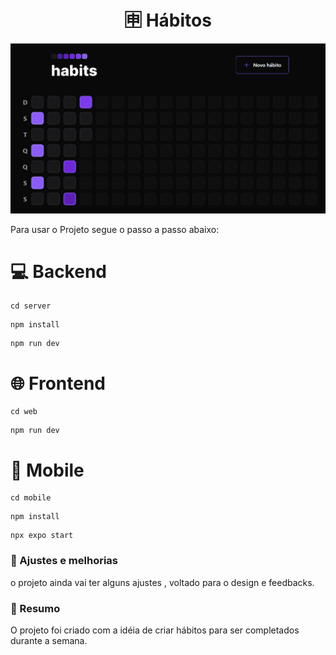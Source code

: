<div align="center">
<h1>🈸 Hábitos</h1>
</div>

<div align="center">
<img src="/.github/habits.png">
</div>

<p>Para usar o Projeto segue o passo a passo abaixo:</p>

<h1>💻 Backend</h1>

```
cd server
```

```
npm install
```

```
npm run dev
```

<h1>🌐 Frontend</h1>

```
cd web
```

```
npm run dev
```

<h1>📱 Mobile</h1>

```
cd mobile
```

```
npm install 
```

```
npx expo start
```

### 🚧 Ajustes e melhorias

o projeto ainda vai ter alguns ajustes , voltado para o design e feedbacks.

### 📝 Resumo

O projeto foi criado com a idéia de criar hábitos para ser completados durante a semana.


